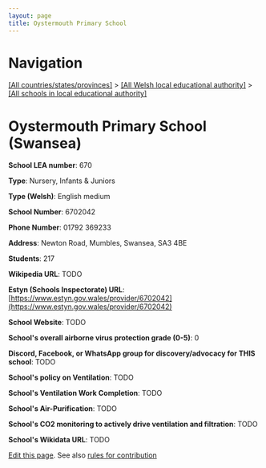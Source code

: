 ```yaml
---
layout: page
title: Oystermouth Primary School
---
```

# Navigation

[[All countries/states/provinces]](../../..) > [[All Welsh local educational authority]](../..) > [[All schools in local educational authority]](..)

# Oystermouth Primary School (Swansea)

**School LEA number**: 670

**Type**: Nursery, Infants & Juniors

**Type (Welsh)**: English medium

**School Number**: 6702042

**Phone Number**: 01792 369233

**Address**: Newton Road, Mumbles, Swansea, SA3 4BE

**Students**: 217

**Wikipedia URL**: TODO

**Estyn (Schools Inspectorate) URL**: [https://www.estyn.gov.wales/provider/6702042](https://www.estyn.gov.wales/provider/6702042)

**School Website**: TODO

**School's overall airborne virus protection grade (0-5)**: 0

**Discord, Facebook, or WhatsApp group for discovery/advocacy for THIS school**: TODO

**School's policy on Ventilation**: TODO

**School's Ventilation Work Completion**: TODO

**School's Air-Purification**: TODO

**School's CO2 monitoring to actively drive ventilation and filtration**: TODO

**School's Wikidata URL**: TODO




[Edit this page](https://github.com/VentilationProject/Wales/edit/prif/./Swansea/Oystermouth_Primary_School.md). See also [rules for contribution](../../../contribution-rules/)